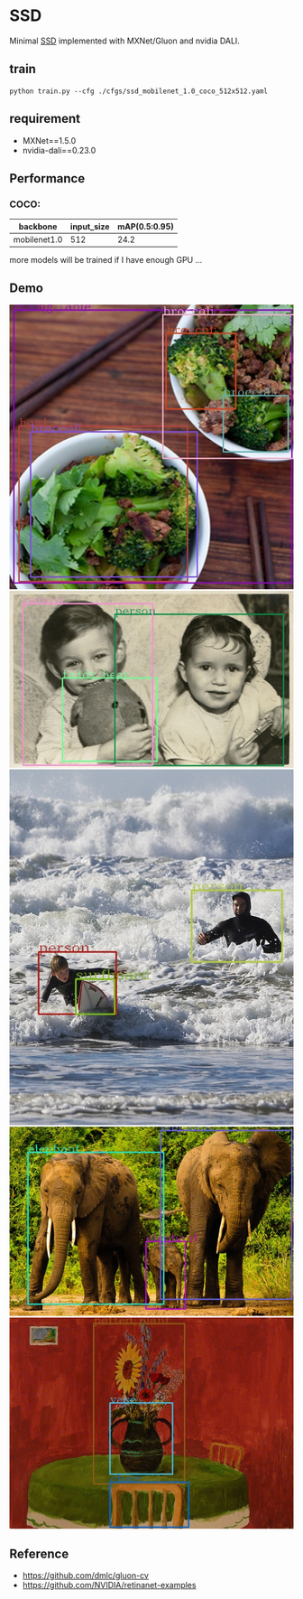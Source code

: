 # SSD
Minimal [SSD](https://arxiv.org/abs/1512.02325) implemented with MXNet/Gluon and nvidia DALI.  

## train
```
python train.py --cfg ./cfgs/ssd_mobilenet_1.0_coco_512x512.yaml
```
## requirement
- MXNet==1.5.0
- nvidia-dali==0.23.0  

## Performance
### COCO: 
backbone | input_size | mAP(0.5:0.95) 
--|:--|:------
mobilenet1.0 | 512 | 24.2 

more models will be trained if I have enough GPU ...

## Demo
![000000132116.jpg](samples/000000132116.jpg)
![000000321333.jpg](samples/000000321333.jpg)
![000000335328.jpg](samples/000000335328.jpg)
![000000346905.jpg](samples/000000346905.jpg)
![000000415238.jpg](samples/000000415238.jpg)

## Reference
- https://github.com/dmlc/gluon-cv
- https://github.com/NVIDIA/retinanet-examples